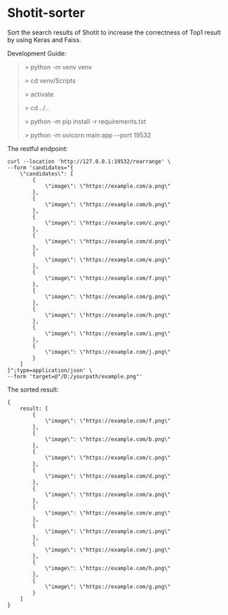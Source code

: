 # Shotit-sorter

Sort the search results of Shotit to increase the correctness of Top1 result by using Keras and Faiss.

Development Guide:

> \> python -m venv venv 
>
> \> cd venv/Scripts
>
> \> activate
>
> \> cd ../..
>
> \> python -m pip install -r requirements.txt
>
> \> python -m uvicorn main:app --port 19532

The restful endpoint:

```shell
curl --location 'http://127.0.0.1:19532/rearrange' \
--form 'candidates="{
    \"candidates\": [
        {
            \"image\": \"https://example.com/a.png\"
        },
        {
            \"image\": \"https://example.com/b.png\"
        },
        {
            \"image\": \"https://example.com/c.png\"
        },
        {
            \"image\": \"https://example.com/d.png\"
        },
        {
            \"image\": \"https://example.com/e.png\"
        },
        {
            \"image\": \"https://example.com/f.png\"
        },
        {
            \"image\": \"https://example.com/g.png\"
        },
        {
            \"image\": \"https://example.com/h.png\"
        },
        {
            \"image\": \"https://example.com/i.png\"
        },
        {
            \"image\": \"https://example.com/j.png\"
        }
    ]
}";type=application/json' \
--form 'target=@"/D:/yourpath/example.png"'
```

The sorted result:

```shell
{
    result: [
        {
            \"image\": \"https://example.com/f.png\"
        },        
        {
            \"image\": \"https://example.com/b.png\"
        },
        {
            \"image\": \"https://example.com/c.png\"
        },
        {
            \"image\": \"https://example.com/d.png\"
        },
        {
            \"image\": \"https://example.com/a.png\"
        },        
        {
            \"image\": \"https://example.com/e.png\"
        },
        {
            \"image\": \"https://example.com/i.png\"
        },
        {
            \"image\": \"https://example.com/j.png\"
        },
        {
            \"image\": \"https://example.com/h.png\"
        },
        {
            \"image\": \"https://example.com/g.png\"
        }        
    ]
}
```
